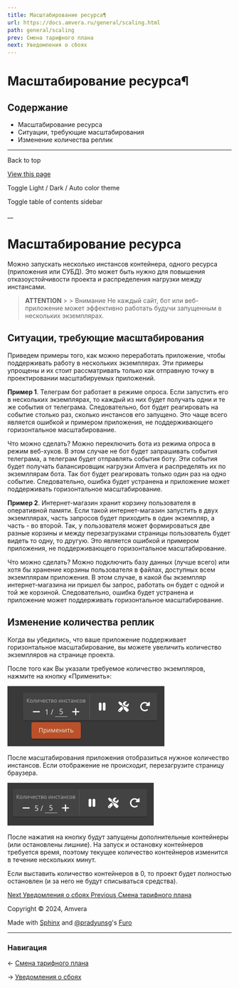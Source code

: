 ```yaml
---
title: Масштабирование ресурса¶
url: https://docs.amvera.ru/general/scaling.html
path: general/scaling
prev: Смена тарифного плана
next: Уведомления о сбоях
---
```


# Масштабирование ресурса¶

## Содержание

- Масштабирование ресурса
- Ситуации, требующие масштабирования
- Изменение количества реплик

---

Back to top

[ View this page ](<../_sources/general/scaling.md.txt> "View this page")

Toggle Light / Dark / Auto color theme

Toggle table of contents sidebar

__

# Масштабирование ресурса

Можно запускать несколько инстансов контейнера, одного ресурса (приложения или СУБД). Это может быть нужно для повышения отказоустойчивости проекта и распределения нагрузки между инстансами.

> **ATTENTION** > > Внимание Не каждый сайт, бот или веб-приложение может эффективно работать будучи запущенным в нескольких экземплярах. 

## Ситуации, требующие масштабирования

Приведем примеры того, как можно переработать приложение, чтобы поддерживать работу в нескольких экземплярах. Эти примеры упрощены и их стоит рассматривать только как отправную точку в проектировании масштабируемых приложений.

**Пример 1**. Телеграм бот работает в режиме опроса. Если запустить его в нескольких экземплярах, то каждый из них будет получать одни и те же события от телеграма. Следовательно, бот будет реагировать на событие столько раз, сколько инстансов его запущено. Это чаще всего является ошибкой и примером приложения, не поддерживающего горизонтальное масштабирование.

Что можно сделать? Можно переключить бота из режима опроса в режим веб-хуков. В этом случае не бот будет запрашивать события телеграма, а телеграм будет отправлять события боту. Эти события будет получать балансировщик нагрузки Amvera и распределять их по экземлпярам бота. Так бот будет реагировать только один раз на одно событие. Следовательно, ошибка будет устранена и приложение может поддерживать горизонтальное масштабирование.

**Пример 2**. Интернет-магазин хранит корзину пользователя в оперативной памяти. Если такой интернет-магазин запустить в двух экземплярах, часть запросов будет приходить в один экземпляр, а часть - во второй. Так, у пользователя может формироваться две разные корзины и между перезагрузками страницы пользователь будет видеть то одну, то другую. Это является ошибкой и примером приложения, не поддерживающего горизонтальное масштабирование.

Что можно сделать? Можно подключить базу данных (лучше всего) или хотя бы хранение корзины пользователя в файлах, доступных всем экземплярам приложения. В этом случае, в какой бы экземпляр интернет-магазина ни пришел бы запрос, работать он будет с одной и той же корзиной. Следовательно, ошибка будет устранена и приложение может поддерживать горизонтальное масштабирование.

## Изменение количества реплик

Когда вы убедились, что ваше приложение поддерживает горизонтальное масштабирование, вы можете увеличить количество экземпляров на странице проекта.

После того как Вы указали требуемое количество экземпляров, нажмите на кнопку «Применить»:

![scaling](../images/scaling.png)

После масштабирования приложения отобразиться нужное количество инстансов. Если отображение не происходит, перезагрузите страницу браузера.

![scaled](../images/scaled.png)

После нажатия на кнопку будут запущены дополнительные контейнеры (или остановлены лишние). На запуск и остановку контейнеров требуется время, поэтому текущее количество контейнеров изменится в течение нескольких минут.

Если выставить количество контейнеров в 0, то проект будет полностью остановлен (и за него не будут списываться средства).

[ Next Уведомления о сбоях ](notifications.md) [ Previous Смена тарифного плана ](tarifs.md)

Copyright © 2024, Amvera 

Made with [Sphinx](<https://www.sphinx-doc.org/>) and [@pradyunsg](<https://pradyunsg.me>)'s [Furo](<https://github.com/pradyunsg/furo>)


---

### Навигация

← [Смена тарифного плана](tarifs.md)

→ [Уведомления о сбоях](notifications.md)
